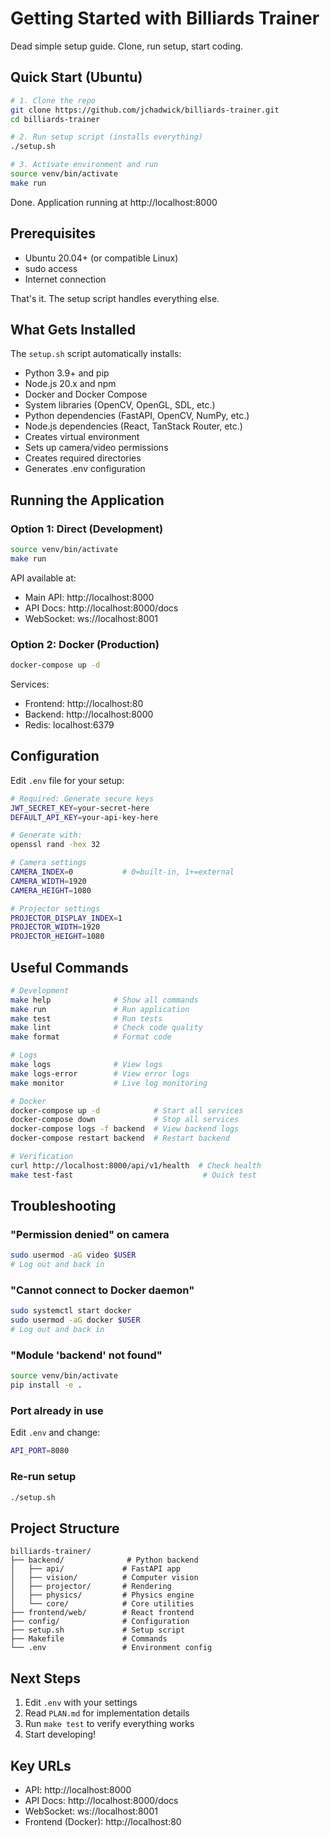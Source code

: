 # Getting Started with Billiards Trainer

Dead simple setup guide. Clone, run setup, start coding.

## Quick Start (Ubuntu)

```bash
# 1. Clone the repo
git clone https://github.com/jchadwick/billiards-trainer.git
cd billiards-trainer

# 2. Run setup script (installs everything)
./setup.sh

# 3. Activate environment and run
source venv/bin/activate
make run
```

Done. Application running at http://localhost:8000

## Prerequisites

- Ubuntu 20.04+ (or compatible Linux)
- sudo access
- Internet connection

That's it. The setup script handles everything else.

## What Gets Installed

The `setup.sh` script automatically installs:
- Python 3.9+ and pip
- Node.js 20.x and npm
- Docker and Docker Compose
- System libraries (OpenCV, OpenGL, SDL, etc.)
- Python dependencies (FastAPI, OpenCV, NumPy, etc.)
- Node.js dependencies (React, TanStack Router, etc.)
- Creates virtual environment
- Sets up camera/video permissions
- Creates required directories
- Generates .env configuration

## Running the Application

### Option 1: Direct (Development)
```bash
source venv/bin/activate
make run
```

API available at:
- Main API: http://localhost:8000
- API Docs: http://localhost:8000/docs
- WebSocket: ws://localhost:8001

### Option 2: Docker (Production)
```bash
docker-compose up -d
```

Services:
- Frontend: http://localhost:80
- Backend: http://localhost:8000
- Redis: localhost:6379

## Configuration

Edit `.env` file for your setup:

```bash
# Required: Generate secure keys
JWT_SECRET_KEY=your-secret-here
DEFAULT_API_KEY=your-api-key-here

# Generate with:
openssl rand -hex 32

# Camera settings
CAMERA_INDEX=0           # 0=built-in, 1+=external
CAMERA_WIDTH=1920
CAMERA_HEIGHT=1080

# Projector settings
PROJECTOR_DISPLAY_INDEX=1
PROJECTOR_WIDTH=1920
PROJECTOR_HEIGHT=1080
```

## Useful Commands

```bash
# Development
make help              # Show all commands
make run               # Run application
make test              # Run tests
make lint              # Check code quality
make format            # Format code

# Logs
make logs              # View logs
make logs-error        # View error logs
make monitor           # Live log monitoring

# Docker
docker-compose up -d            # Start all services
docker-compose down             # Stop all services
docker-compose logs -f backend  # View backend logs
docker-compose restart backend  # Restart backend

# Verification
curl http://localhost:8000/api/v1/health  # Check health
make test-fast                             # Quick test
```

## Troubleshooting

### "Permission denied" on camera
```bash
sudo usermod -aG video $USER
# Log out and back in
```

### "Cannot connect to Docker daemon"
```bash
sudo systemctl start docker
sudo usermod -aG docker $USER
# Log out and back in
```

### "Module 'backend' not found"
```bash
source venv/bin/activate
pip install -e .
```

### Port already in use
Edit `.env` and change:
```bash
API_PORT=8080
```

### Re-run setup
```bash
./setup.sh
```

## Project Structure

```
billiards-trainer/
├── backend/              # Python backend
│   ├── api/             # FastAPI app
│   ├── vision/          # Computer vision
│   ├── projector/       # Rendering
│   ├── physics/         # Physics engine
│   └── core/            # Core utilities
├── frontend/web/        # React frontend
├── config/              # Configuration
├── setup.sh             # Setup script
├── Makefile             # Commands
└── .env                 # Environment config
```

## Next Steps

1. Edit `.env` with your settings
2. Read `PLAN.md` for implementation details
3. Run `make test` to verify everything works
4. Start developing!

## Key URLs

- API: http://localhost:8000
- API Docs: http://localhost:8000/docs
- WebSocket: ws://localhost:8001
- Frontend (Docker): http://localhost:80
